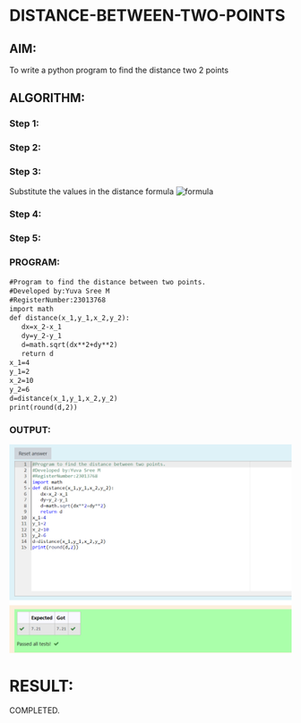 # DISTANCE-BETWEEN-TWO-POINTS

## AIM:
To write a python program to find the distance two 2 points
## ALGORITHM:
### Step 1: 
### Step 2: 
### Step 3: 
Substitute the values in the distance formula  ![formula](/formula.JPG)
### Step 4: 
### Step 5: 
### PROGRAM:
```
#Program to find the distance between two points.
#Developed by:Yuva Sree M 
#RegisterNumber:23013768
import math
def distance(x_1,y_1,x_2,y_2):
   dx=x_2-x_1
   dy=y_2-y_1
   d=math.sqrt(dx**2+dy**2)
   return d
x_1=4
y_1=2
x_2=10
y_2=6
d=distance(x_1,y_1,x_2,y_2)
print(round(d,2))
```
  


### OUTPUT:
![out](distance.png)


# RESULT:
COMPLETED.